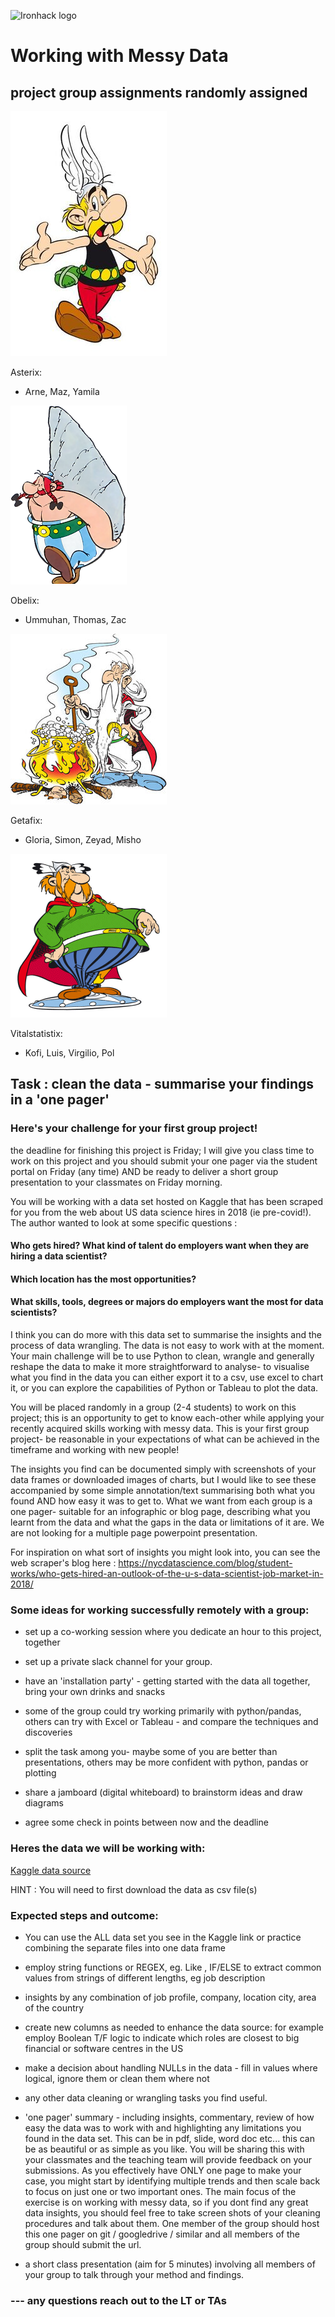 ![Ironhack logo](https://i.imgur.com/1QgrNNw.png)

# Working with Messy Data 

## project group assignments randomly assigned
![alt text](https://github.com/student-IH-labs-and-stuff/BCNDATA1021/blob/main/Projects/Messy_data/Asterix.jpeg)

Asterix: 
- Arne, Maz, Yamila 

![alt text](https://github.com/student-IH-labs-and-stuff/BCNDATA1021/blob/main/Projects/Messy_data/Obelix.png)

Obelix: 
- Ummuhan, Thomas, Zac 

![alt text](https://github.com/student-IH-labs-and-stuff/BCNDATA1021/blob/main/Projects/Messy_data/Getafix.jpeg)

Getafix:
- Gloria, Simon, Zeyad, Misho 

![alt text](https://github.com/student-IH-labs-and-stuff/BCNDATA1021/blob/main/Projects/Messy_data/Vital.gif)

Vitalstatistix: 
- Kofi, Luis, Virgilio, Pol



## Task : clean the data - summarise your findings in a 'one pager'

### Here's your challenge for your first group project! 

the deadline for finishing this project is Friday; I will give you class time to work on this project and you should submit your one pager via the student portal on Friday (any time) AND be ready to deliver a short group presentation to your classmates on Friday morning. 



You will be working with a data set hosted on Kaggle that has been scraped for you from the web about US data science hires in 2018 (ie pre-covid!). The author wanted to look at some specific questions :

#### Who gets hired? What kind of talent do employers want when they are hiring a data scientist?
#### Which location has the most opportunities?
#### What skills, tools, degrees or majors do employers want the most for data scientists?

I think you can do more with this data set to summarise the insights and the process of data wrangling. The data is not easy to work with at the moment. Your main challenge will be to use Python to clean, wrangle and generally reshape the data to make it more straightforward to analyse- to visualise what you find in the data you can either export it to a csv, use excel to chart it, or you can explore the capabilities of Python or Tableau to plot the data.  

You will be placed randomly in a group (2-4 students) to work on this project; this is an opportunity to get to know each-other while applying your recently acquired skills working with messy data. This is your first group project- be reasonable in your expectations of what can be achieved in the timeframe and working with new people!

The insights you find can be documented simply with screenshots of your data frames or downloaded images of charts, but I would like to see these accompanied by some simple annotation/text summarising both what you found AND how easy it was to get to. What we want from each group is a one pager- suitable for an infographic or blog page, describing what you learnt from the data and what the gaps in the data or limitations of it are. We are not looking for a multiple page powerpoint presentation. 

For inspiration on what sort of insights you might look into, you can see the web scraper's blog here : https://nycdatascience.com/blog/student-works/who-gets-hired-an-outlook-of-the-u-s-data-scientist-job-market-in-2018/  

### Some ideas for working successfully remotely with a group:

- set up a co-working session where you dedicate an hour to this project, together

- set up a private slack channel for your group. 

- have an 'installation party' - getting started with the data all together, bring your own drinks and snacks

- some of the group could try working primarily with python/pandas, others can try with Excel or Tableau - and compare the techniques and discoveries

- split the task among you- maybe some of you are better than presentations, others may be more confident with python, pandas or plotting

- share a jamboard (digital whiteboard) to brainstorm ideas and draw diagrams 

- agree some check in points between now and the deadline  




### Heres the data we will be working with: 

[Kaggle data source](https://www.kaggle.com/sl6149/data-scientist-job-market-in-the-us?select=alldata.csv) 

HINT : You will need to first download the data as csv file(s)



### Expected steps and outcome: 

- You can use the ALL data set you see in the Kaggle link or practice combining the separate files into one data frame

- employ string functions or REGEX, eg. Like , IF/ELSE to extract common values from strings of different lengths, eg job description

- insights by any combination of job profile, company, location city, area of the country

- create new columns as needed to enhance the data source: for example employ Boolean T/F  logic to indicate which roles are closest to big financial or software centres in the US

- make a decision about handling NULLs in the data - fill in values where logical, ignore them or clean them where not 

- any other data cleaning or wrangling tasks you find useful. 

- 'one pager' summary - including insights, commentary, review of how easy the data was to work with and highlighting any limitations you found in the data set. This can be in pdf, slide, word doc etc... this can be as beautiful or as simple as you like. You will be sharing this with your classmates and the teaching team will provide feedback on your submissions. As you effectively have ONLY one page to make your case, you might start by identifying multiple trends and then scale back to focus on just one or two important ones. The main focus of the exercise is on working with messy data, so if you dont find any great data insights, you should feel free to take screen shots of your cleaning procedures and talk about them.  One member of the group should host this one pager on git / googledrive / similar and all members of the group should submit the url. 

- a short class presentation (aim for 5 minutes) involving all members of your group to talk through your method and findings.



### --- any questions reach out to the LT or TAs
